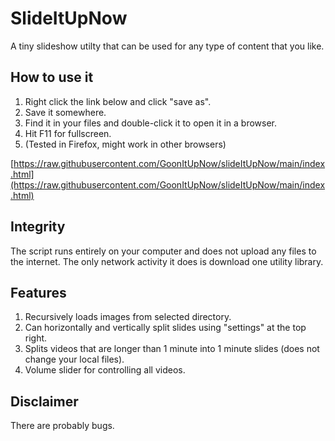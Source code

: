 # SlideItUpNow

A tiny slideshow utilty that can be used for any type of content that you like.

## How to use it

1. Right click the link below and click "save as".
2. Save it somewhere.
3. Find it in your files and double-click it to open it in a browser.
4. Hit F11 for fullscreen.
5. (Tested in Firefox, might work in other browsers)

[https://raw.githubusercontent.com/GoonItUpNow/slideItUpNow/main/index.html](https://raw.githubusercontent.com/GoonItUpNow/slideItUpNow/main/index.html)

## Integrity

The script runs entirely on your computer and does not upload any files to the internet. The only network activity it does is download one utility library.

## Features

1. Recursively loads images from selected directory.
2. Can horizontally and vertically split slides using "settings" at the top right.
3. Splits videos that are longer than 1 minute into 1 minute slides (does not change your local files).
4. Volume slider for controlling all videos.

## Disclaimer

There are probably bugs.
